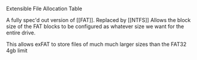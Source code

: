 Extensible File Allocation Table 

A fully spec'd out version of [[FAT]].
	Replaced by [[NTFS]]
Allows the block size of the FAT blocks to be configured as whatever size we want for the entire drive.

This allows exFAT to store files of much much larger sizes than the FAT32 4gb limit